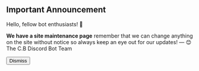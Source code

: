 <h2>Important Announcement</h2>
<h>Hello, fellow bot enthusiasts! 🤖</h>
<p>
<b>We have a site maintenance page</b>
remember that we can change anything on the site without notice so always keep an eye out for our updates!
— 😊The C.B Discord Bot Team</p>
<button id="dismiss-btn">Dismiss</button>
<script>
    var endDateString = "2024-06-02"; // Set your end date
</script>
<script src="/announcement.js"></script>